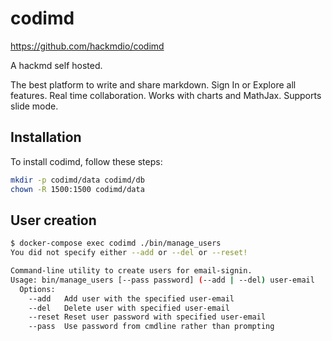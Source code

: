 # codimd

https://github.com/hackmdio/codimd

A hackmd self hosted.

The best platform to write and share markdown. Sign In or Explore all features.
Real time collaboration. Works with charts and MathJax. Supports slide mode.

## Installation

To install codimd, follow these steps:

```bash
mkdir -p codimd/data codimd/db
chown -R 1500:1500 codimd/data
```

## User creation

```bash
$ docker-compose exec codimd ./bin/manage_users
You did not specify either --add or --del or --reset!

Command-line utility to create users for email-signin.
Usage: bin/manage_users [--pass password] (--add | --del) user-email
  Options:
    --add	Add user with the specified user-email
    --del	Delete user with specified user-email
    --reset	Reset user password with specified user-email
    --pass	Use password from cmdline rather than prompting
```
